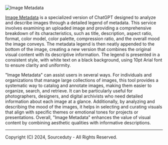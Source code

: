 ![Image Metadata](https://github.com/sourceduty/Image_Metadata/assets/123030236/a6d2355a-0871-4251-83c8-974c9017f997)

[Image Metadata](https://chatgpt.com/g/g-jxMVMIhnr-image-metadata) is a specialized version of ChatGPT designed to analyze and describe images through a detailed legend of metadata. This service involves examining an uploaded image and providing a comprehensive breakdown of its characteristics, such as title, description, aspect ratio, format, color model, color palette, compression ratio, and the overall mood the image conveys. The metadata legend is then neatly appended to the bottom of the image, creating a new version that combines the original visual content with its descriptive information. The legend is presented in a consistent style, with white text on a black background, using 10pt Arial font to ensure clarity and uniformity.

"Image Metadata" can assist users in several ways. For individuals and organizations that manage large collections of images, this tool provides a systematic way to catalog and annotate images, making them easier to organize, search, and retrieve. It can be particularly useful for photographers, designers, and digital archivists who need detailed information about each image at a glance. Additionally, by analyzing and describing the mood of the images, it helps in selecting and curating visuals that align with specific themes or emotional tones for projects or presentations. Overall, "Image Metadata" enhances the value of visual content by combining aesthetic qualities with informative descriptions.

***
Copyright (C) 2024, Sourceduty - All Rights Reserved.
